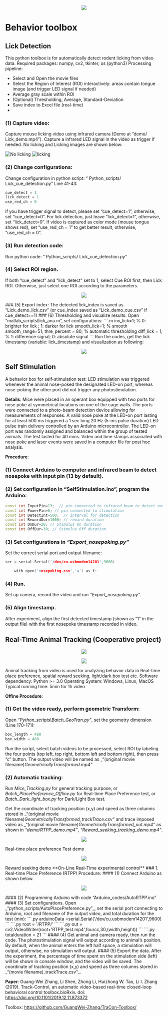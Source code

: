 <p align="center">
  <img src="https://li-shen-amy.github.io/profile/images/projects/behavior.jpg" />
</p>

# Behavior toolbox

## Lick Detection
This python toolbox is for automatically detect rodent licking from video data.
Required packages: numpy, cv2, tkinter, os (python3)
Processing pipeline: 
- Select and Open the movie files
- Select the Region of Interest (ROI) interactively: areas contain tongue image (and trigger LED signal if needed)
- Average gray scale within ROI
- (Optional) Thresholding, Average, Standard-Deviation 
- Save index to Excel file (real-time)
- 
### (1)	Capture video:
Capture mouse licking video using infrared camera (Demo at “demo/ Lick_demo.mp4”). Capture a infrared LED signal in the video as trigger if needed.
No licking and Licking images are shown below:
        <p>
  <img src="https://github.com/li-shen-amy/behavior/raw/main/lick_detect/demo/no_lick.png" Alt="No licking"/>
  <img src="https://github.com/li-shen-amy/behavior/raw/main/lick_detect/demo/licking.png" Alt="licking"/>
</p>     

### (2)	Change configurations:
Change configuration in python script: “ Python_scripts/ Lick_cue_detection.py” Line 41-43:
```.py
cue_detect = 1
lick_detect = 1
use_red_ch = 0
```
if you have trigger signal to detect, please set “cue_detect=1”, otherwise, set “cue_detect=0”.
For lick detection, just leave “lick_detect=1”, otherwise, set “lick_detect=0”.
If video is captured as color mode (mouse tongue shows red), set “use_red_ch = 1” to get better result, otherwise, “use_red_ch = 0”.
### (3)	Run detection code:
Run python code: “ Python_scripts/ Lick_cue_detection.py”
### (4)	Select ROI region. 
If both “cue_detect” and “lick_detect” set to 1, select Cue ROI first, then Lick ROI. Otherwise, just select one ROI according to the parameters.
         <p align="center">
  <img src="https://github.com/li-shen-amy/behavior/raw/main/lick_detect/demo/ROI_selection.png" />
</p>  
### (5)	Export index:
The detected lick_index is saved as “Lick_demo_lick.csv” (or cue_index saved as “Lick_demo_cue.csv” if cue_detect==1)  
### (6)	Thresholding and visualize results:
Open “matlab_scripts\lick_ana.m”, set configurations:
```.m
inv_lick=1; % 0: brighter for lick ; 1: darker for lick
smooth_lick=1; % smooth
smooth_range=51;
thre_percent = 80; % automatic thresholding
diff_lick = 1; % 1: difference signal; 0: absolute signal
```
Run the codes, get the lick timestamp (variable: lick_timestamp) and visualization as following:
        <p align="center">
  <img src="https://github.com/li-shen-amy/behavior/raw/main/lick_detect/demo/vis_lick.png" />
</p>  
 


## Self Stimulation
A behavior box for self-stimulation test: LED stimulation was triggered whenever the animal nose-poked the designated LED-on port, whereas nose-poking the other port did not trigger any photostimulation.

**Details**: Mice were placed in an operant box equipped with two ports for nose poke at symmetrical locations on one of the cage walls. The ports were connected to a photo-beam detection device allowing for measurements of responses. A valid nose poke at the LED-on port lasting for at least 500 ms triggered a 1 sec long 20 Hz (5-ms pulse duration) LED pulse train delivery controlled by an Arduino microcontroller. The LED-on port was randomly assigned and balanced within the group of tested animals. The test lasted for 40 mins. Video and time stamps associated with nose poke and laser events were saved in a computer file for post hoc analysis.

**Procedure**:
### (1)	Connect Arduino to computer and infrared beam to detect nosepoke with input pin (13 by default).
### (2)	Set configuration in “SelfStimulation.ino”, program the Arduino:
```.cpp
const int InputPin=13;  // pin connected to infrared beam to detect nosepoke
const int PowerPin=6; // pin connected to stimulation
const int DetectInt=500;  // interval for detection
const int RewardDur=1000; // reward duration 
const int OnDur=20; // Stimulus On duration
const int OffDur=30; // Stimulus Off duration
```
### (3)	Set configurations in _“Export_nosepoking.py”_
Set the correct serial port and output filename:
```.cpp
ser = serial.Serial('/dev/cu.usbmodem14201',9600)
```
```.cpp
    with open('nosepoking.csv','a') as f:
 ```
### (4)	Run.
Set up camera, record the video and run _“Export_nosepoking.py”_.
### (5)	Align timestamp.
After experiment, align the first detected timestamp (shown as “1” in the output file) with the first nosepoke timestamp recorded in video.

## Real-Time Animal Tracking (Cooperative project)
<p align="center">
  <img src="https://github.com/GuangWei-Zhang/TraCon-Toolbox/raw/master/Images/Architecture.jpg" />
</p>
<p align="center">
  <img src="
https://github.com/GuangWei-Zhang/TraCon-Toolbox/raw/master/Gif_folder/demo_1.gif" />
</p>

Animal tracking from video is used for analyzing behavior data in Real-time place preference, spatial reward seeking, light/dark box test etc.
Software dependency: Python >= 3.0
Operating System: Windows, Linux, MacOS
Typical running time:  5min for 1h video

**Offine Procedure**:
### (1)	Get the video ready, perform geometric Transform:
Open _“Python_scripts\Batch_GeoTran.py”_, set the geometry dimension (Line 170-171):
```.py
box_length = 480 
box_width = 480
```
Run the script, select batch videos to be processed, select ROI by labeling the four points (top left, top right, bottom left and bottom right), then press “c” button. The output video will be named as _“(original movie filename)_GeometricallyTransformed.mp4”_
### (2)	Automatic tracking:
Run _Mice_Tracking.py_ for general tracking purpose, or _Batch_PlacePreference_Offline.py_ for Real-time Place Preference test, or _Batch_Dark_light_box.py_ for Dark/Light Box test.

Get the coordinate of tracking position (x,y) and speed as three columns stored in _“(original movie filename)_GeometricallyTransformed_trackTrace.csv”_ and trace imposed video as _“(original movie filename)_GeometricallyTransformed_out.mp4”_ as shown in 
_“demo/RTPP_demo.mp4”_, _“Reward_seeking_tracking_demo.mp4”_.
         <p align="center">
  <img src="https://github.com/li-shen-amy/behavior/raw/main/mouse_tracking/demo/RTPP_demo.png" />
</p>  
Real-time place preference Test demo
         <p align="center">
  <img src="https://github.com/li-shen-amy/behavior/raw/main/mouse_tracking/demo/reward_seeking_demo.png" />
</p>  
Reward seeking demo
**On-Line Real-Time experimental control**
### 1.	Real-time Place Preference (RTPP)
Procedure:
#### (1)	Connect Arduino as shown below.
          <p align="center">
  <img src="https://github.com/GuangWei-Zhang/TraCon-Toolbox/raw/master/Images/Arduino.jpg" />
</p>   
#### (2)	Programming Arduino with code “Arduino_codes/AutoRTPP.ino”
#### (3)	Set configurations.
Open _“python_scripts/AutoPlacePreference.py”_, set the serial port connecting to Arduino, root and filename of the output video, and total duration for the test (min):
```.py
arduinoData =serial.Serial('/dev/cu.usbmodem14201',9600)
```
```.py
root = '/RTPP/'
```
```.py
out = cv2.VideoWriter(root+'RTPP_test.mp4',fourcc,30,(width,height))
```
```.py
totalduration = 21
```
#### (4)	Get animal and camera ready, then run the code.
The photostimulation signal will output according to animal’s position. By default, when the animal enters the left half space, a stimulation will output, otherwise, no stimulation will output.
#### (5)	Export the data.
After the experiment, the percentage of time spent on the stimulation side (left) will be shown in console window, and the video will be saved. The coordinate of tracking position (x,y) and speed as three columns stored in _“(movie filename)_trackTrace.csv”_.

**Paper**: Guang-Wei Zhang, Li Shen, Zhong Li,  Huizhong W. Tao, Li I. Zhang (2019). Track-Control, an automatic video-based real-time closed-loop behavioral control toolbox.bioRxiv. doi: https://doi.org/10.1101/2019.12.11.873372

Toolbox: https://github.com/GuangWei-Zhang/TraCon-Toolbox/
